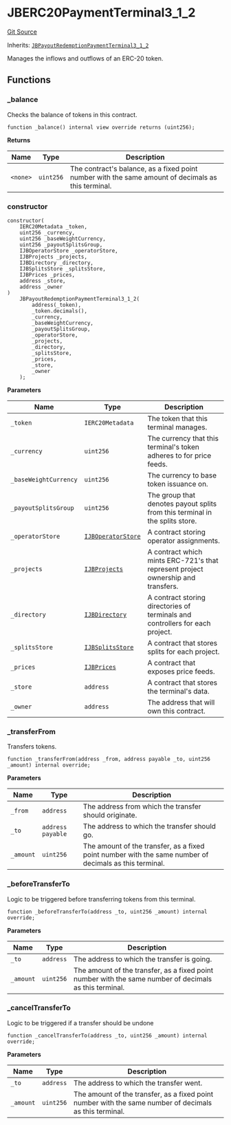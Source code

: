 # JBERC20PaymentTerminal3_1_2

[Git Source](https://github.com/jbx-protocol/juice-contracts-v3/blob/5ae86dba2f27dee2dfe2235d20c3a070b7413ff6/contracts/JBERC20PaymentTerminal3_1_2.sol)

Inherits: [`JBPayoutRedemptionPaymentTerminal3_1_2`](/dev/api/contracts/or-payment-terminals/or-abstract/jbpayoutredemptionpaymentterminal3_1_2/)

Manages the inflows and outflows of an ERC-20 token.

## Functions

### \_balance

Checks the balance of tokens in this contract.

```solidity
function _balance() internal view override returns (uint256);
```

**Returns**

| Name     | Type      | Description                                                                                        |
| -------- | --------- | -------------------------------------------------------------------------------------------------- |
| `<none>` | `uint256` | The contract's balance, as a fixed point number with the same amount of decimals as this terminal. |

### constructor

```solidity
constructor(
    IERC20Metadata _token,
    uint256 _currency,
    uint256 _baseWeightCurrency,
    uint256 _payoutSplitsGroup,
    IJBOperatorStore _operatorStore,
    IJBProjects _projects,
    IJBDirectory _directory,
    IJBSplitsStore _splitsStore,
    IJBPrices _prices,
    address _store,
    address _owner
)
    JBPayoutRedemptionPaymentTerminal3_1_2(
        address(_token),
        _token.decimals(),
        _currency,
        _baseWeightCurrency,
        _payoutSplitsGroup,
        _operatorStore,
        _projects,
        _directory,
        _splitsStore,
        _prices,
        _store,
        _owner
    );
```

**Parameters**

| Name                  | Type                                                               | Description                                                                      |
| --------------------- | ------------------------------------------------------------------ | -------------------------------------------------------------------------------- |
| `_token`              | `IERC20Metadata`                                                   | The token that this terminal manages.                                            |
| `_currency`           | `uint256`                                                          | The currency that this terminal's token adheres to for price feeds.              |
| `_baseWeightCurrency` | `uint256`                                                          | The currency to base token issuance on.                                          |
| `_payoutSplitsGroup`  | `uint256`                                                          | The group that denotes payout splits from this terminal in the splits store.     |
| `_operatorStore`      | [`IJBOperatorStore`](/docs/dev/api/interfaces/ijboperatorstore.md) | A contract storing operator assignments.                                         |
| `_projects`           | [`IJBProjects`](/docs/dev/api/interfaces/ijbprojects.md)           | A contract which mints ERC-721's that represent project ownership and transfers. |
| `_directory`          | [`IJBDirectory`](/docs/dev/api/interfaces/ijbdirectory.md)         | A contract storing directories of terminals and controllers for each project.    |
| `_splitsStore`        | [`IJBSplitsStore`](/docs/dev/api/interfaces/ijbsplitsstore.md)     | A contract that stores splits for each project.                                  |
| `_prices`             | [`IJBPrices`](/docs/dev/api/interfaces/ijbprices.md)               | A contract that exposes price feeds.                                             |
| `_store`              | `address`                                                          | A contract that stores the terminal's data.                                      |
| `_owner`              | `address`                                                          | The address that will own this contract.                                         |

### \_transferFrom

Transfers tokens.

```solidity
function _transferFrom(address _from, address payable _to, uint256 _amount) internal override;
```

**Parameters**

| Name      | Type              | Description                                                                                            |
| --------- | ----------------- | ------------------------------------------------------------------------------------------------------ |
| `_from`   | `address`         | The address from which the transfer should originate.                                                  |
| `_to`     | `address payable` | The address to which the transfer should go.                                                           |
| `_amount` | `uint256`         | The amount of the transfer, as a fixed point number with the same number of decimals as this terminal. |

### \_beforeTransferTo

Logic to be triggered before transferring tokens from this terminal.

```solidity
function _beforeTransferTo(address _to, uint256 _amount) internal override;
```

**Parameters**

| Name      | Type      | Description                                                                                            |
| --------- | --------- | ------------------------------------------------------------------------------------------------------ |
| `_to`     | `address` | The address to which the transfer is going.                                                            |
| `_amount` | `uint256` | The amount of the transfer, as a fixed point number with the same number of decimals as this terminal. |

### \_cancelTransferTo

Logic to be triggered if a transfer should be undone

```solidity
function _cancelTransferTo(address _to, uint256 _amount) internal override;
```

**Parameters**

| Name      | Type      | Description                                                                                            |
| --------- | --------- | ------------------------------------------------------------------------------------------------------ |
| `_to`     | `address` | The address to which the transfer went.                                                                |
| `_amount` | `uint256` | The amount of the transfer, as a fixed point number with the same number of decimals as this terminal. |
